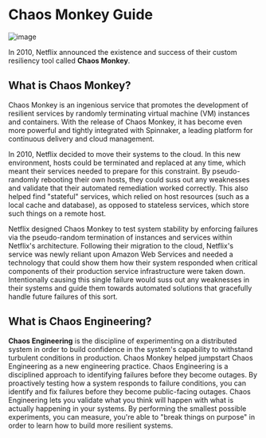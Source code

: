 # Chaos Monkey Guide

![image](https://github.com/cloudtechner/chaos-engineering-tools/assets/87966660/3dc79ad2-51be-4fd7-b072-0fc2d10e6181)


In 2010, Netflix announced the existence and success of their custom resiliency tool called **Chaos Monkey**.

## What is Chaos Monkey?

Chaos Monkey is an ingenious service that promotes the development of resilient services by randomly terminating virtual machine (VM) instances and containers. With the release of Chaos Monkey, it has become even more powerful and tightly integrated with Spinnaker, a leading platform for continuous delivery and cloud management.

In 2010, Netflix decided to move their systems to the cloud. In this new environment, hosts could be terminated and replaced at any time, which meant their services needed to prepare for this constraint. By pseudo-randomly rebooting their own hosts, they could suss out any weaknesses and validate that their automated remediation worked correctly. This also helped find "stateful" services, which relied on host resources (such as a local cache and database), as opposed to stateless services, which store such things on a remote host.

Netflix designed Chaos Monkey to test system stability by enforcing failures via the pseudo-random termination of instances and services within Netflix's architecture. Following their migration to the cloud, Netflix's service was newly reliant upon Amazon Web Services and needed a technology that could show them how their system responded when critical components of their production service infrastructure were taken down. Intentionally causing this single failure would suss out any weaknesses in their systems and guide them towards automated solutions that gracefully handle future failures of this sort.

## What is Chaos Engineering?

**Chaos Engineering** is the discipline of experimenting on a distributed system in order to build confidence in the system's capability to withstand turbulent conditions in production. Chaos Monkey helped jumpstart Chaos Engineering as a new engineering practice. Chaos Engineering is a disciplined approach to identifying failures before they become outages. By proactively testing how a system responds to failure conditions, you can identify and fix failures before they become public-facing outages. Chaos Engineering lets you validate what you think will happen with what is actually happening in your systems. By performing the smallest possible experiments, you can measure, you're able to "break things on purpose" in order to learn how to build more resilient systems.







